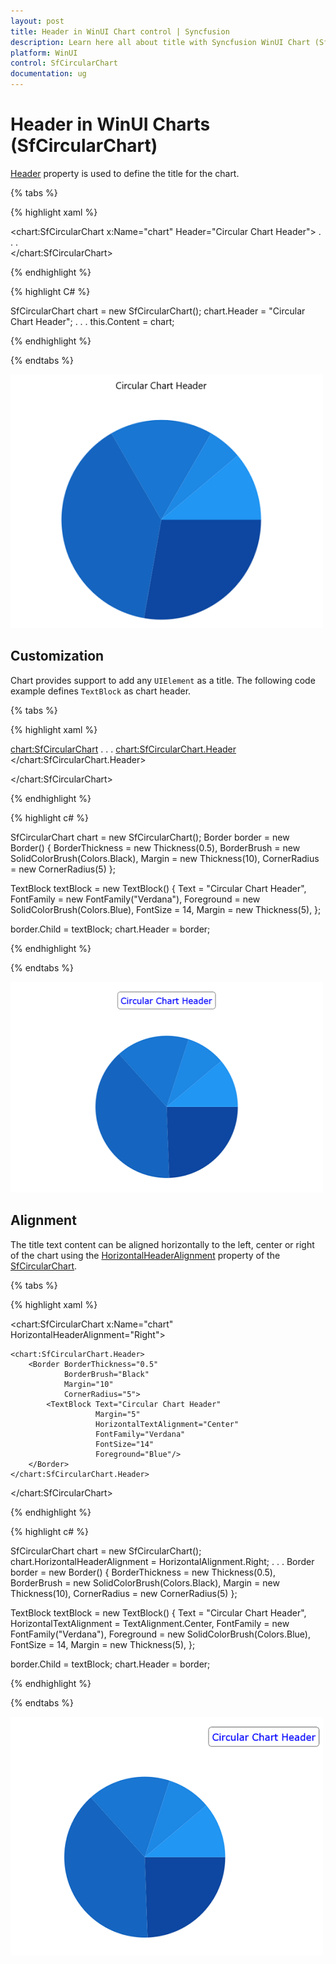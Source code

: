 ```yaml
---
layout: post
title: Header in WinUI Chart control | Syncfusion
description: Learn here all about title with Syncfusion WinUI Chart (SfCircularChart) control and its customization.
platform: WinUI
control: SfCircularChart
documentation: ug
---
```


# Header in WinUI Charts (SfCircularChart)

[Header](https://help.syncfusion.com/cr/winui/Syncfusion.UI.Xaml.Charts.ChartBase.html#Syncfusion_UI_Xaml_Charts_ChartBase_Header) property is used to define the title for the chart.

{% tabs %}   

{% highlight xaml %}

<chart:SfCircularChart x:Name="chart"
					   Header="Circular Chart Header">
 . . .           
</chart:SfCircularChart>

{% endhighlight %}

{% highlight C# %}

SfCircularChart chart = new SfCircularChart();
chart.Header = "Circular Chart Header";
. . . 
this.Content = chart;

{% endhighlight %}

{% endtabs %} 

![Title support in WinUI chart](Header_Images/winui_chart_title.png)

## Customization

Chart provides support to add any `UIElement` as a title. The following code example defines `TextBlock` as chart header.

{% tabs %}

{% highlight xaml %}

<chart:SfCircularChart>
. . .
<chart:SfCircularChart.Header>
    <Border BorderThickness="0.5"
			BorderBrush="Black"
			Margin="10"
			CornerRadius="5">
        <TextBlock Text="Circular Chart Header"
                   Margin="5" 
                   FontFamily="Verdana"
				   FontSize="14" 
                   Foreground="Blue">
        </TextBlock>
    </Border>
</chart:SfCircularChart.Header>

</chart:SfCircularChart>

{% endhighlight %}

{% highlight c# %}

SfCircularChart chart = new SfCircularChart();
Border border = new Border()
{
    BorderThickness = new Thickness(0.5),
    BorderBrush = new SolidColorBrush(Colors.Black),
    Margin = new Thickness(10),
    CornerRadius = new CornerRadius(5)
};

TextBlock textBlock = new TextBlock()
{
    Text = "Circular Chart Header",
    FontFamily = new FontFamily("Verdana"),
    Foreground = new SolidColorBrush(Colors.Blue),
    FontSize = 14,
    Margin = new Thickness(5),
};

border.Child = textBlock;
chart.Header = border;

{% endhighlight %}

{% endtabs %}

![Title customization support in WinUI Chart](Header_Images/WinUI_pie_chart_title.png)

## Alignment

The title text content can be aligned horizontally to the left, center or right of the chart using the [HorizontalHeaderAlignment](https://help.syncfusion.com/cr/winui/Syncfusion.UI.Xaml.Charts.ChartBase.html#Syncfusion_UI_Xaml_Charts_ChartBase_HorizontalHeaderAlignment) property of the [SfCircularChart](https://help.syncfusion.com/cr/winui/Syncfusion.UI.Xaml.Charts.SfCircularChart.html).

{% tabs %}

{% highlight xaml %}

<chart:SfCircularChart x:Name="chart" 
                HorizontalHeaderAlignment="Right">

    <chart:SfCircularChart.Header>
        <Border BorderThickness="0.5"
				BorderBrush="Black"
				Margin="10" 
				CornerRadius="5">
            <TextBlock Text="Circular Chart Header"
                       Margin="5" 
                       HorizontalTextAlignment="Center"
                       FontFamily="Verdana"
					   FontSize="14" 
                       Foreground="Blue"/>
        </Border>
    </chart:SfCircularChart.Header>

</chart:SfCircularChart>

{% endhighlight %}

{% highlight c# %}

SfCircularChart chart = new SfCircularChart();
chart.HorizontalHeaderAlignment = HorizontalAlignment.Right;
. . .
Border border = new Border()
{
    BorderThickness = new Thickness(0.5),
    BorderBrush = new SolidColorBrush(Colors.Black),
    Margin = new Thickness(10),
    CornerRadius = new CornerRadius(5)
};

TextBlock textBlock = new TextBlock()
{
    Text = "Circular Chart Header",
    HorizontalTextAlignment = TextAlignment.Center,
    FontFamily = new FontFamily("Verdana"),
    Foreground = new SolidColorBrush(Colors.Blue),
    FontSize = 14,
    Margin = new Thickness(5),
};

border.Child = textBlock;
chart.Header = border;

{% endhighlight %}

{% endtabs %}

![Title alignment in WinUI Chart](Header_Images/WinUI_pie_chart_title_alignment.png)
